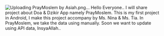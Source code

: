 ![Uploading PrayMoslem by Asiah.png…]()
Hello Everyone..
I will share project about Doa & Dzikir App namely PrayMoslem.
This is my first project in Android, I make this project accompany by Ms. Nina & Ms. Tia.
In PrayMoslem, we take the data using manually. Soon we want to update using API data, InsyaAllah..
